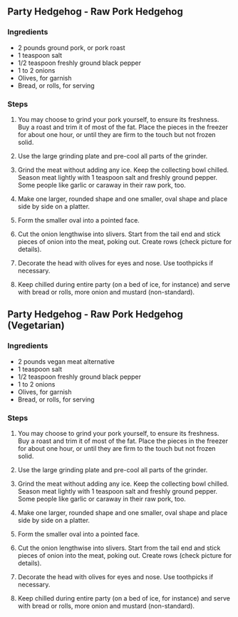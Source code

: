 ## Party Hedgehog - Raw Pork Hedgehog

### Ingredients
 - 2 pounds ground pork, or pork roast
 - 1 teaspoon salt
 - 1/2 teaspoon freshly ground black pepper
 - 1 to 2 onions
 - Olives, for garnish
 - Bread, or rolls, for serving

### Steps

1.  You may choose to grind your pork yourself, to ensure its freshness. Buy a roast and trim it of most of the fat. Place the pieces in the freezer for about one hour, or until they are firm to the touch but not frozen solid.

2.  Use the large grinding plate and pre-cool all parts of the grinder.

3.  Grind the meat without adding any ice. Keep the collecting bowl chilled. Season meat lightly with 1 teaspoon salt and freshly ground pepper. Some people like garlic or caraway in their raw pork, too.

4.  Make one larger, rounded shape and one smaller, oval shape and place side by side on a platter.

5.  Form the smaller oval into a pointed face.

6.  Cut the onion lengthwise into slivers. Start from the tail end and stick pieces of onion into the meat, poking out. Create rows (check picture for details).

7.  Decorate the head with olives for eyes and nose. Use toothpicks if necessary.

8.  Keep chilled during entire party (on a bed of ice, for instance) and serve with bread or rolls, more onion and mustard (non-standard). 

## Party Hedgehog - Raw Pork Hedgehog (Vegetarian)

### Ingredients
 - 2 pounds vegan meat alternative
 - 1 teaspoon salt
 - 1/2 teaspoon freshly ground black pepper
 - 1 to 2 onions
 - Olives, for garnish
 - Bread, or rolls, for serving

### Steps

1.  You may choose to grind your pork yourself, to ensure its freshness. Buy a roast and trim it of most of the fat. Place the pieces in the freezer for about one hour, or until they are firm to the touch but not frozen solid.

2.  Use the large grinding plate and pre-cool all parts of the grinder.

3.  Grind the meat without adding any ice. Keep the collecting bowl chilled. Season meat lightly with 1 teaspoon salt and freshly ground pepper. Some people like garlic or caraway in their raw pork, too.

4.  Make one larger, rounded shape and one smaller, oval shape and place side by side on a platter.

5.  Form the smaller oval into a pointed face.

6.  Cut the onion lengthwise into slivers. Start from the tail end and stick pieces of onion into the meat, poking out. Create rows (check picture for details).

7.  Decorate the head with olives for eyes and nose. Use toothpicks if necessary.

8.  Keep chilled during entire party (on a bed of ice, for instance) and serve with bread or rolls, more onion and mustard (non-standard). 

